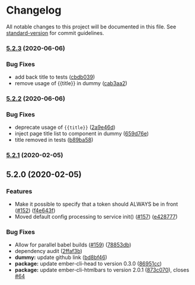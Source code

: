 # Changelog

All notable changes to this project will be documented in this file. See [standard-version](https://github.com/conventional-changelog/standard-version) for commit guidelines.

### [5.2.3](https://github.com/adopted-ember-addons/ember-page-title/compare/v5.2.2...v5.2.3) (2020-06-06)


### Bug Fixes

* add back title to tests ([cbdb039](https://github.com/adopted-ember-addons/ember-page-title/commit/cbdb0394839623b6bc35e6dd493abd3081b0a731))
* remove usage of {{title}} in dummy ([cab3aa2](https://github.com/adopted-ember-addons/ember-page-title/commit/cab3aa21f84d409507b8664b6bb870ee4580838f))

### [5.2.2](https://github.com/adopted-ember-addons/ember-page-title/compare/v5.2.1...v5.2.2) (2020-06-06)


### Bug Fixes

* deprecate usage of `{{title}}` ([2a9e46d](https://github.com/adopted-ember-addons/ember-page-title/commit/2a9e46d7f86dc9eabe5bb0e6ed4643ec6982d226))
* inject page title list to component in dummy ([659d76e](https://github.com/adopted-ember-addons/ember-page-title/commit/659d76edc5f6c84b661ab0a830091dd2ea01da2f))
* title removed in tests ([b89ba58](https://github.com/adopted-ember-addons/ember-page-title/commit/b89ba58ff1d0a9c2eb6d99508871e2408674d8ab))

### [5.2.1](https://github.com/adopted-ember-addons/ember-page-title/compare/v5.2.0...v5.2.1) (2020-02-05)

## 5.2.0 (2020-02-05)


### Features

* Make it possible to specify that a token should ALWAYS be in front ([#152](https://github.com/adopted-ember-addons/ember-page-title/issues/152)) ([f4e643f](https://github.com/adopted-ember-addons/ember-page-title/commit/f4e643fcf760def9dae68e860b3c00d517a9ed9e))
* Moved default config processing to service init() ([#157](https://github.com/adopted-ember-addons/ember-page-title/issues/157)) ([e428777](https://github.com/adopted-ember-addons/ember-page-title/commit/e428777f0b8d4087f6c701c7da324684e035356a))


### Bug Fixes

* Allow for parallel babel builds ([#159](https://github.com/adopted-ember-addons/ember-page-title/issues/159)) ([78853db](https://github.com/adopted-ember-addons/ember-page-title/commit/78853db7cda98ce7b050d7dc89387a4372951c37))
* dependency audit ([2ffaf3b](https://github.com/adopted-ember-addons/ember-page-title/commit/2ffaf3b36fc6cc454dbedac548a0b30d65015f42))
* **dummy:** update github link ([bd8bf46](https://github.com/adopted-ember-addons/ember-page-title/commit/bd8bf46e81b24d465874bf910158c670d602c088))
* **package:** update ember-cli-head to version 0.3.0 ([86951cc](https://github.com/adopted-ember-addons/ember-page-title/commit/86951cc4f9c04414a552e20806b3405ac90e0ce2))
* **package:** update ember-cli-htmlbars to version 2.0.1 ([873c070](https://github.com/adopted-ember-addons/ember-page-title/commit/873c07097cbc7365393b5353a8e881be6d3ad40d)), closes [#64](https://github.com/adopted-ember-addons/ember-page-title/issues/64)

